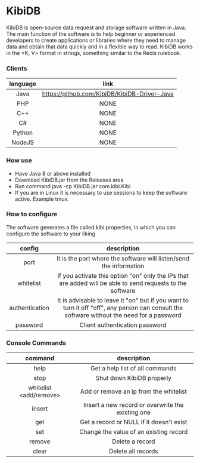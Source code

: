 # KibiDB
KibiDB is open-source data request and storage software written in Java.
The main function of the software is to help beginner or experienced developers to create applications or libraries where they need to manage data and obtain that data quickly and in a flexible way to read.
KibiDB works in the <K, V> format in strings, something similar to the Redis rulebook.

### Clients

| language | link |
|:-:|:-:|
| Java | https://github.com/KibiDB/KibiDB-Driver-Java |
| PHP | NONE |
| C++ | NONE |
| C# | NONE |
| Python | NONE |
| NodeJS | NONE |

### How use

- Have Java 8 or above installed
- Download KibiDB.jar from the Releases area
- Run command java -cp KibiDB.jar com.kibi.Kibi
- If you are in Linux it is necessary to use sessions to keep the software active. Example tmux.

### How to configure
The software generates a file called kibi.properties, in which you can configure the software to your liking

| config | description |
|:-:|:-:|
| port | It is the port where the software will listen/send the information |
| whitelist | If you activate this option "on" only the IPs that are added will be able to send requests to the software |
| authentication | It is advisable to leave it "on" but if you want to turn it off "off", any person can consult the software without the need for a password |
| password | Client authentication password |

### Console Commands

| command | description |
|:-:|:-:|
| help | Get a help list of all commands |
| stop | Shut down KibiDB properly |
| whitelist <add/remove> <ip> | Add or remove an ip from the whitelist |
| insert <key> <value> | Insert a new record or overwrite the existing one |
| get <key> | Get a record or NULL if it doesn't exist |
| set <key> <value> | Change the value of an existing record |
| remove <key> | Delete a record |
| clear | Delete all records |


